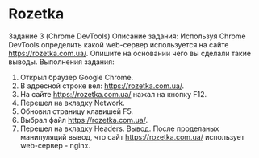 # Rozetka
Задание 3 (Chrome DevTools)
Описание задания:
Используя Chrome DevTools определить какой web-сервер используется на сайте https://rozetka.com.ua/. Опишите на основании чего вы сделали такие выводы.
Выполнения задания:
1) Открыл браузер Google Chrome.
2) В адресной строке вел: https://rozetka.com.ua/.
3) На сайте  https://rozetka.com.ua/ нажал на кнопку F12.
4) Перешел на вкладку Network.
5) Обновил страницу клавишей F5.
6) Выбрал файл https://rozetka.com.ua/.
7) Перешел на вкладку Headers.
Вывод.
После проделаных манипуляций вывод, что сайт  https://rozetka.com.ua/ использует web-сервер - nginx.